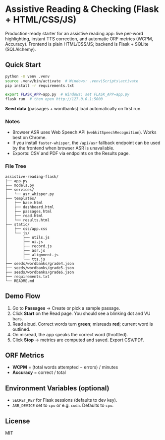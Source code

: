 # Assistive Reading & Checking (Flask + HTML/CSS/JS)

Production-ready starter for an assistive reading app: live per-word highlighting, instant TTS correction,
and automatic ORF metrics (WCPM, Accuracy). Frontend is plain HTML/CSS/JS; backend is Flask + SQLite (SQLAlchemy).

## Quick Start

```bash
python -m venv .venv
source .venv/bin/activate  # Windows: .venv\Scripts\activate
pip install -r requirements.txt

export FLASK_APP=app.py  # Windows: set FLASK_APP=app.py
flask run  # then open http://127.0.0.1:5000
```

**Seed data** (passages + wordbanks) load automatically on first run.

### Notes
- Browser ASR uses Web Speech API (`webkitSpeechRecognition`). Works best on Chrome.
- If you install `faster-whisper`, the `/api/asr` fallback endpoint can be used by the frontend when browser ASR is unavailable.
- Exports: CSV and PDF via endpoints on the Results page.

### File Tree

```
assistive-reading-flask/
├── app.py
├── models.py
├── services/
│   └── asr_whisper.py
├── templates/
│   ├── base.html
│   ├── dashboard.html
│   ├── passages.html
│   ├── read.html
│   └── results.html
├── static/
│   ├── css/app.css
│   └── js/
│       ├── utils.js
│       ├── ui.js
│       ├── record.js
│       ├── asr.js
│       ├── alignment.js
│       └── tts.js
├── seeds/wordbanks/grade4.json
├── seeds/wordbanks/grade5.json
├── seeds/wordbanks/grade6.json
├── requirements.txt
└── README.md
```

## Demo Flow
1. Go to **Passages** → Create or pick a sample passage.
2. Click **Start** on the Read page. You should see a blinking dot and VU bars.
3. Read aloud. Correct words turn **green**; misreads **red**; current word is outlined.
4. On misread, the app speaks the correct word (throttled).
5. Click **Stop** → metrics are computed and saved. Export CSV/PDF.

## ORF Metrics
- **WCPM** = (total words attempted − errors) / minutes
- **Accuracy** = correct / total

## Environment Variables (optional)
- `SECRET_KEY` for Flask sessions (defaults to dev key).
- `ASR_DEVICE` set to `cpu` or e.g. `cuda`. Defaults to `cpu`.

## License
MIT